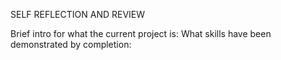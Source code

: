SELF REFLECTION AND REVIEW

Brief intro for what the current project is:
What skills have been demonstrated by completion:
